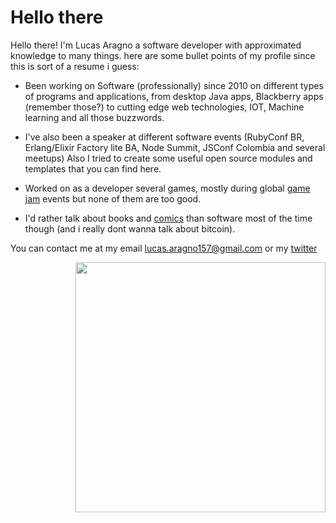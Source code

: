 # Hello there
<p alight="left">
  Hello there! I'm Lucas Aragno a software developer with approximated knowledge to many things.
  here are some bullet points of my profile since this is sort of a resume i guess: 
  
  - Been working on Software (professionally) since 2010 on different types of programs and applications, from desktop Java apps, Blackberry apps (remember those?) to cutting edge     web technologies, IOT, Machine learning and all those buzzwords.

  - I've also been a speaker at different software events (RubyConf BR, Erlang/Elixir Factory lite BA, Node Summit, JSConf Colombia and several meetups) Also I tried to create some   useful open source modules and templates that you can find here.

  - Worked on as a developer several games, mostly during global [game jam](https://globalgamejam.org/) events but none of them are too good.

  - I'd rather talk about books and [comics](https://www.goodreads.com/user/year_in_books/2020/53265228) than software most of the time though (and i really dont wanna talk about bitcoin).


  You can contact me at my email lucas.aragno157@gmail.com or my [twitter](https://twitter.com/aragno157) 
</p>
<p align="right">
  <img width="400" src="https://pbs.twimg.com/media/Ez7OuF9WEAYo0pY?format=jpg&name=900x900">
</p>
